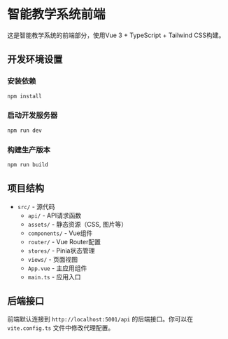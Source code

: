 # 智能教学系统前端

这是智能教学系统的前端部分，使用Vue 3 + TypeScript + Tailwind CSS构建。

## 开发环境设置

### 安装依赖

```bash
npm install
```

### 启动开发服务器

```bash
npm run dev
```

### 构建生产版本

```bash
npm run build
```

## 项目结构

- `src/` - 源代码
  - `api/` - API请求函数
  - `assets/` - 静态资源（CSS, 图片等）
  - `components/` - Vue组件
  - `router/` - Vue Router配置
  - `stores/` - Pinia状态管理
  - `views/` - 页面视图
  - `App.vue` - 主应用组件
  - `main.ts` - 应用入口

## 后端接口

前端默认连接到 `http://localhost:5001/api` 的后端接口。你可以在 `vite.config.ts` 文件中修改代理配置。 